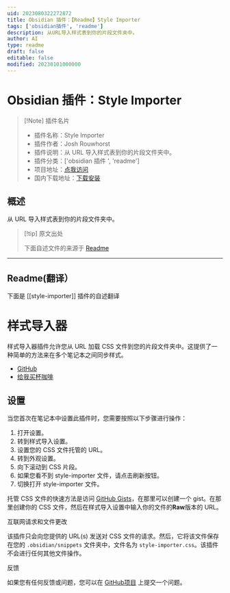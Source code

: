 ```yaml
---
uid: 2023080322272872
title: Obsidian 插件：【Readme】Style Importer
tags: ['obsidian插件', 'readme']
description: 从URL导入样式表到你的片段文件夹中。
author: AI
type: readme
draft: false
editable: false
modified: 20230101000000
---
```


# Obsidian 插件：Style Importer

> [!Note] 插件名片
> - 插件名称：Style Importer
> - 插件作者：Josh Rouwhorst
> - 插件说明：从 URL 导入样式表到你的片段文件夹中。
> - 插件分类：['obsidian 插件 ', 'readme']
> - 项目地址：[点我访问](https://github.com/joshrouwhorst/style-importer)
> - 国内下载地址：[下载安装](https://pkmer.cn/products/plugin/pluginMarket/?style-importer)

## 概述

从 URL 导入样式表到你的片段文件夹中。

> [!tip] 原文出处
>
>下面自述文件的来源于 [Readme](https://ghproxy.net/https://raw.githubusercontent.com/joshrouwhorst/style-importer/main/README.md)
>

---

## Readme(翻译）

下面是 [[style-importer]] 插件的自述翻译

# 样式导入器

样式导入器插件允许您从 URL 加载 CSS 文件到您的片段文件夹中。这提供了一种简单的方法来在多个笔记本之间同步样式。

- [GitHub](https://github.com/joshrouwhorst/style-importer)
- [给我买杯咖啡](https://buymeacoffee.com/joshrouwhorst)

## 设置

当您首次在笔记本中设置此插件时，您需要按照以下步骤进行操作：

1. 打开设置。
2. 转到样式导入设置。
3. 设置您的 CSS 文件托管的 URL。
4. 转到外观设置。
5. 向下滚动到 CSS 片段。
6. 如果您看不到 style-importer 文件，请点击刷新按钮。
7. 切换打开 style-importer 文件。

托管 CSS 文件的快速方法是访问 [GitHub Gists](https://gist.github.com)，在那里可以创建一个 gist。在那里创建你的 CSS 文件，然后在样式导入设置中输入你的文件的**Raw**版本的 URL。

互联网请求和文件更改

该插件只会向您提供的 URL(s) 发送对 CSS 文件的请求。然后，它将该文件保存在您的 `.obsidian/snippets` 文件夹中，文件名为 `style-importer.css`。该插件不会进行任何其他文件操作。

反馈

如果您有任何反馈或问题，您可以在 [GitHub项目](https://github.com/joshrouwhorst/style-importer/issues) 上提交一个问题。
